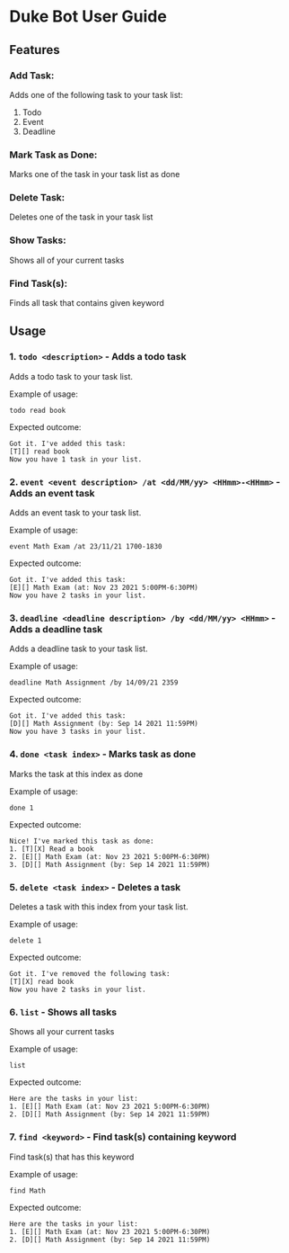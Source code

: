 # Duke Bot User Guide

## Features 

### Add Task:
Adds one of the following task to your task list:
1. Todo 
2. Event
3. Deadline 

### Mark Task as Done:
Marks one of the task in your task list as done

### Delete Task:
Deletes one of the task in your task list

### Show Tasks:
Shows all of your current tasks

### Find Task(s):
Finds all task that contains given keyword

## Usage

### 1. `todo <description>` - Adds a todo task

Adds a todo task to your task list.

Example of usage: 

`todo read book`

Expected outcome:

```
Got it. I've added this task:
[T][] read book
Now you have 1 task in your list.
```

### 2. `event <event description> /at <dd/MM/yy> <HHmm>-<HHmm>` - Adds an event task

Adds an event task to your task list.

Example of usage:

`event Math Exam /at 23/11/21 1700-1830`

Expected outcome:

```
Got it. I've added this task:
[E][] Math Exam (at: Nov 23 2021 5:00PM-6:30PM)
Now you have 2 tasks in your list.
```

### 3. `deadline <deadline description> /by <dd/MM/yy> <HHmm>` - Adds a deadline task

Adds a deadline task to your task list.

Example of usage:

`deadline Math Assignment /by 14/09/21 2359`

Expected outcome:

```
Got it. I've added this task:
[D][] Math Assignment (by: Sep 14 2021 11:59PM)
Now you have 3 tasks in your list.
```
### 4. `done <task index>` - Marks task as done

Marks the task at this index as done

Example of usage:

`done 1`

Expected outcome:

```
Nice! I've marked this task as done:
1. [T][X] Read a book 
2. [E][] Math Exam (at: Nov 23 2021 5:00PM-6:30PM)
3. [D][] Math Assignment (by: Sep 14 2021 11:59PM)
```

### 5. `delete <task index>` - Deletes a task

Deletes a task with this index from your task list.

Example of usage:

`delete 1`

Expected outcome:

```
Got it. I've removed the following task:
[T][X] read book
Now you have 2 tasks in your list.
```

### 6. `list` - Shows all tasks

Shows all your current tasks

Example of usage:

`list`

Expected outcome:

```
Here are the tasks in your list:
1. [E][] Math Exam (at: Nov 23 2021 5:00PM-6:30PM)
2. [D][] Math Assignment (by: Sep 14 2021 11:59PM)
```

### 7. `find <keyword>` - Find task(s) containing keyword

Find task(s) that has this keyword

Example of usage:

`find Math`

Expected outcome:

```
Here are the tasks in your list:
1. [E][] Math Exam (at: Nov 23 2021 5:00PM-6:30PM)
2. [D][] Math Assignment (by: Sep 14 2021 11:59PM)
```

